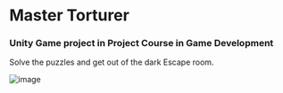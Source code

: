 # Master Torturer
### Unity Game project in Project Course in Game Development

Solve the puzzles and get out of the dark Escape room.

![image](https://github.com/ohmitek/MasterTorturer/assets/53630914/1aa0526d-3806-41e6-84f1-82c34b066bfc)

